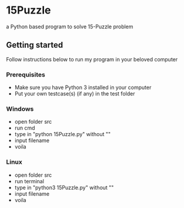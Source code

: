 # 15Puzzle
a Python based program to solve 15-Puzzle problem

## Getting started
Follow instructions below to run my program in your beloved computer

### Prerequisites
* Make sure you have Python 3 installed in your computer
* Put your own testcase(s) (if any) in the test folder

### Windows
* open folder src
* run cmd
* type in "python 15Puzzle.py" without ""
* input filename
* voila

### Linux
* open folder src
* run terminal
* type in "python3 15Puzzle.py" without ""
* input filename
* voila

